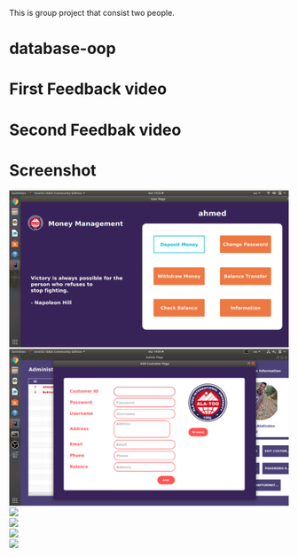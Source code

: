 This is group project that consist two people.
# database-oop
# First Feedback video
# Second Feedbak video
# Screenshot

![](screens/Screenshot%20from%202020-12-18%2019-32-13.png)   
![](screens/Screenshot%20from%202020-12-19%2014-00-52.png)   
![](screens/Screenshot%20from%202020-12-19%2019-01-20.png)   
![](screens/Screenshot%20from%202020-12-19%2019-01-29.png)   
![](screens/Screenshot%20from%202020-12-19%2019-01-40.png)   
![](screens/Screenshot%20from%202020-12-19%2019-01-53.png)   


